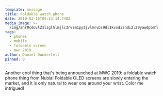 ```yaml
---
template: message
title: Foldable watch phone
date: 2019-02-16T09:23:14.748Z
media_image: >-
  /img/ahr0cdovl21lzglhlmjlc3rvzm1py3jvlmnvbs9dl1kvodizndi2l29yawdpbmfsl051ymlhlufscghhlmpwzw-.jpg
tags:
  - phones
  - mobile
  - foldable screen
  - mwc 2019
author: Daniel Dunderfelt
pinned: 0
---
```

Another cool thing that's being announched at MWC 2019: a foldable watch phone thing from Nubia! Foldable OLED screens are slowly entering the market, and it is only natural to wear one around your wrist. Color me intrigued!
